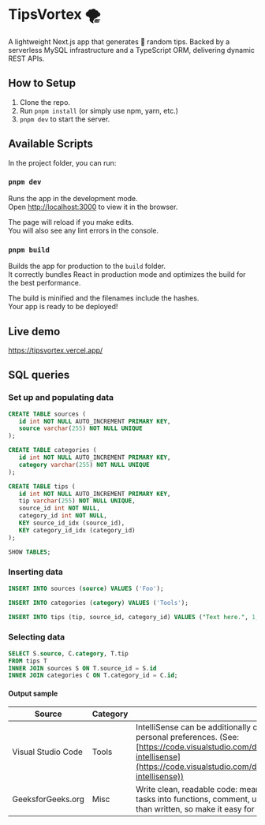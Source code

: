 # TipsVortex 🌪️

A lightweight Next.js app that generates 🎲 random tips. Backed by a serverless MySQL infrastructure and a TypeScript ORM, delivering dynamic REST APIs.

## How to Setup

1. Clone the repo.
2. Run `pnpm install` (or simply use npm, yarn, etc.)
3. `pnpm dev` to start the server.

## Available Scripts

In the project folder, you can run:

### `pnpm dev`

Runs the app in the development mode.<br />
Open [http://localhost:3000](http://localhost:3000) to view it in the browser.

The page will reload if you make edits.<br />
You will also see any lint errors in the console.

### `pnpm build`

Builds the app for production to the `build` folder.<br />
It correctly bundles React in production mode and optimizes the build for the best performance.

The build is minified and the filenames include the hashes.<br />
Your app is ready to be deployed!

## Live demo

https://tipsvortex.vercel.app/

## SQL queries

### Set up and populating data

```sql
CREATE TABLE sources (
   id int NOT NULL AUTO_INCREMENT PRIMARY KEY,
   source varchar(255) NOT NULL UNIQUE
);
```

```sql
CREATE TABLE categories (
   id int NOT NULL AUTO_INCREMENT PRIMARY KEY,
   category varchar(255) NOT NULL UNIQUE
);
```

```sql
CREATE TABLE tips (
   id int NOT NULL AUTO_INCREMENT PRIMARY KEY,
   tip varchar(255) NOT NULL UNIQUE,
   source_id int NOT NULL,
   category_id int NOT NULL,
   KEY source_id_idx (source_id),
   KEY category_id_idx (category_id)
);
```

```sql
SHOW TABLES;
```

### Inserting data

```sql
INSERT INTO sources (source) VALUES ('Foo');
```

```sql
INSERT INTO categories (category) VALUES ('Tools');
```

```sql
INSERT INTO tips (tip, source_id, category_id) VALUES ("Text here.", 1, 1);
```

### Selecting data

```sql
SELECT S.source, C.category, T.tip
FROM tips T
INNER JOIN sources S ON T.source_id = S.id
INNER JOIN categories C ON T.category_id = C.id;
```

#### Output sample

| Source             | Category | Tip                                                                                                                                                                                                                                                                     |
| ------------------ | -------- | ----------------------------------------------------------------------------------------------------------------------------------------------------------------------------------------------------------------------------------------------------------------------- |
| Visual Studio Code | Tools    | IntelliSense can be additionally customized to fit your workflow and personal preferences. (See: [https://code.visualstudio.com/docs/editor/intellisense#\_customizing-intellisense](https://code.visualstudio.com/docs/editor/intellisense#_customizing-intellisense)) |
| GeeksforGeeks.org  | Misc     | Write clean, readable code: meaningful names, follow PEP 8, break tasks into functions, comment, use version control. Code is read more than written, so make it easy for others (and future you) to understand.                                                        |
